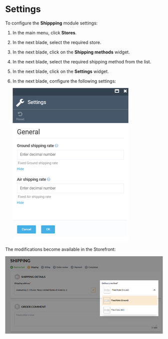 # Settings

To configure the **Shippping** module settings:

1. In the main menu, click **Stores**.
1. In the next blade, select the required store.
1. In the next blade, click on the **Shipping methods** widget.
1. In the next blade, select the required shipping method from the list.
1. In the next blade, click on the **Settings** widget.
1. In the next blade, configure the following settings:

    ![Settings](media/settings.png)

The modifications become available in the Storefront:

![Storefront shipping methods](media/storefront-shipping-methods.png)

